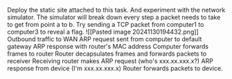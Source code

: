 Deploy the static site attached to this task. And experiment with the network simulator. The simulator will break down every step a packet needs to take to get from point a to b. Try sending a TCP packet from computer1 to computer3 to reveal a flag.
![[Pasted image 20241130194432.png]]
Outbound traffic to WAN
	ARP request sent from computer to default gateway
	ARP response with router's MAC address 
	Computer forwards frames to router 
	Router decapsulates frames and forwards packets to receiver 
	Receiving router makes ARP request (who's xxx.xx.xxx.x?)
	ARP response from device (I'm xxx.xx.xxx.x)
	Router forwards packets to device.